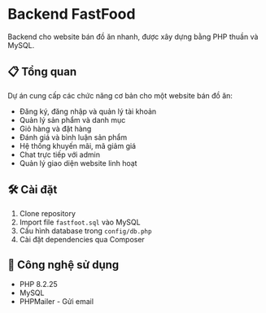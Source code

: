 ﻿# Backend FastFood

Backend cho website bán đồ ăn nhanh, được xây dựng bằng PHP thuần và MySQL.

## 📋 Tổng quan

Dự án cung cấp các chức năng cơ bản cho một website bán đồ ăn:

- Đăng ký, đăng nhập và quản lý tài khoản
- Quản lý sản phẩm và danh mục
- Giỏ hàng và đặt hàng
- Đánh giá và bình luận sản phẩm
- Hệ thống khuyến mãi, mã giảm giá
- Chat trực tiếp với admin
- Quản lý giao diện website linh hoạt

## 🛠️ Cài đặt

1. Clone repository
2. Import file `fastfoot.sql` vào MySQL
3. Cấu hình database trong `config/db.php`
4. Cài đặt dependencies qua Composer

## 🔧 Công nghệ sử dụng

- PHP 8.2.25
- MySQL
- PHPMailer - Gửi email
